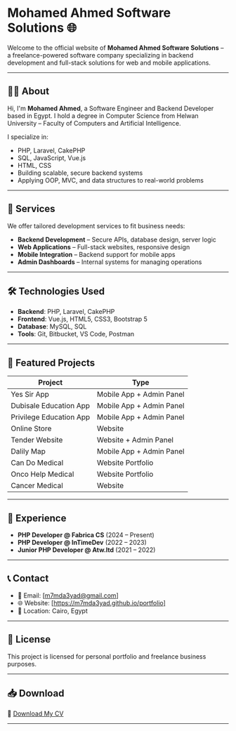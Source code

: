 # Mohamed Ahmed Software Solutions 🌐

Welcome to the official website of **Mohamed Ahmed Software Solutions** – a freelance-powered software company specializing in backend development and full-stack solutions for web and mobile applications.

---

## 👨‍💻 About

Hi, I'm **Mohamed Ahmed**, a Software Engineer and Backend Developer based in Egypt. I hold a degree in Computer Science from Helwan University – Faculty of Computers and Artificial Intelligence.

I specialize in:
- PHP, Laravel, CakePHP
- SQL, JavaScript, Vue.js
- HTML, CSS
- Building scalable, secure backend systems
- Applying OOP, MVC, and data structures to real-world problems

---

## 🚀 Services

We offer tailored development services to fit business needs:

- **Backend Development** – Secure APIs, database design, server logic
- **Web Applications** – Full-stack websites, responsive design
- **Mobile Integration** – Backend support for mobile apps
- **Admin Dashboards** – Internal systems for managing operations

---

## 🛠️ Technologies Used

- **Backend**: PHP, Laravel, CakePHP
- **Frontend**: Vue.js, HTML5, CSS3, Bootstrap 5
- **Database**: MySQL, SQL
- **Tools**: Git, Bitbucket, VS Code, Postman

---

## 📂 Featured Projects

| Project                      | Type                    |
|-----------------------------|-------------------------|
| Yes Sir App                 | Mobile App + Admin Panel |
| Dubisale Education App      | Mobile App + Admin Panel |
| Privilege Education App     | Mobile App + Admin Panel |
| Online Store                | Website                 |
| Tender Website              | Website + Admin Panel   |
| Dalily Map                  | Mobile App + Admin Panel |
| Can Do Medical              | Website Portfolio       |
| Onco Help Medical           | Website Portfolio       |
| Cancer Medical              | Website                 |

---

## 💼 Experience

- **PHP Developer @ Fabrica CS** (2024 – Present)  
- **PHP Developer @ InTimeDev** (2022 – 2023)  
- **Junior PHP Developer @ Atw.ltd** (2021 – 2022)

---

## 📞 Contact

- 📧 Email: [m7mda3yad@gmail.com]
- 🌐 Website: [https://m7mda3yad.github.io/portfolio]
- 📍 Location: Cairo, Egypt

---

## 📄 License

This project is licensed for personal portfolio and freelance business purposes.

---

## 📥 Download

📄 [Download My CV](#)

---
